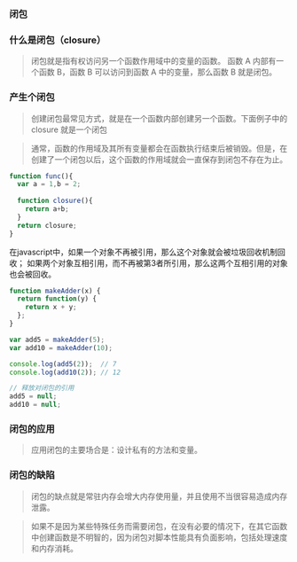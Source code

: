 ### 闭包

### 什么是闭包（closure）
>闭包就是指有权访问另一个函数作用域中的变量的函数。
>函数 A 内部有一个函数 B，函数 B 可以访问到函数 A 中的变量，那么函数 B 就是闭包。

### 产生个闭包
>创建闭包最常见方式，就是在一个函数内部创建另一个函数。下面例子中的 closure 就是一个闭包

>通常，函数的作用域及其所有变量都会在函数执行结束后被销毁。但是，在创建了一个闭包以后，这个函数的作用域就会一直保存到闭包不存在为止。
```js
function func(){
  var a = 1,b = 2;
  
  function closure(){
    return a+b;
  }
  return closure;
}
```

>
在javascript中，如果一个对象不再被引用，那么这个对象就会被垃圾回收机制回收； 
如果两个对象互相引用，而不再被第3者所引用，那么这两个互相引用的对象也会被回收。

```js
function makeAdder(x) {
  return function(y) {
    return x + y;
  };
}

var add5 = makeAdder(5);
var add10 = makeAdder(10);

console.log(add5(2));  // 7
console.log(add10(2)); // 12

// 释放对闭包的引用
add5 = null;
add10 = null;
```


### 闭包的应用
>应用闭包的主要场合是：设计私有的方法和变量。


### 闭包的缺陷
>闭包的缺点就是常驻内存会增大内存使用量，并且使用不当很容易造成内存泄露。

>如果不是因为某些特殊任务而需要闭包，在没有必要的情况下，在其它函数中创建函数是不明智的，因为闭包对脚本性能具有负面影响，包括处理速度和内存消耗。

